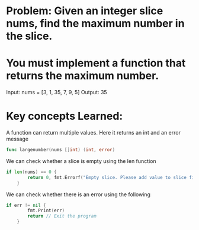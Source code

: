 # Problem: Given an integer slice nums, find the maximum number in the slice.
# You must implement a function that returns the maximum number.

Input: nums = [3, 1, 35, 7, 9, 5]
Output: 35

# Key concepts Learned:
A function can return multiple values. Here it returns an int and an error message

```go
func largenumber(nums []int) (int, error)
```

We can check whether a slice is empty using the len function
```go
if len(nums) == 0 {
		return 0, fmt.Errorf("Empty slice. Please add value to slice first")
	}
```

We can check whether there is an error using the following

```go
if err != nil {                    
		fmt.Print(err)
		return // Exit the program
	}
```